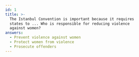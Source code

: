 ```yaml
---
id: 1
title: >-
  The Istanbul Convention is important because it requires
  states to ... Who is responsible for reducing violence
  against women?
answers:
  - Prevent violence against women
  - Protect women from violence
  - Prosecute offenders
---
```

